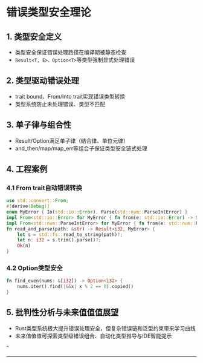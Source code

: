 ﻿# 错误类型安全理论

## 1. 类型安全定义

- 类型安全保证错误处理路径在编译期被静态检查
- `Result<T, E>、Option<T>`等类型强制显式处理错误

## 2. 类型驱动错误处理

- trait bound、From/Into trait实现错误类型转换
- 类型系统防止未处理错误、类型不匹配

## 3. 单子律与组合性

- Result/Option满足单子律（结合律、单位元律）
- and_then/map/map_err等组合子保证类型安全链式处理

## 4. 工程案例

### 4.1 From trait自动错误转换

```rust
use std::convert::From;
#[derive(Debug)]
enum MyError { Io(std::io::Error), Parse(std::num::ParseIntError) }
impl From<std::io::Error> for MyError { fn from(e: std::io::Error) -> Self { MyError::Io(e) } }
impl From<std::num::ParseIntError> for MyError { fn from(e: std::num::ParseIntError) -> Self { MyError::Parse(e) } }
fn read_and_parse(path: &str) -> Result<i32, MyError> {
    let s = std::fs::read_to_string(path)?;
    let n: i32 = s.trim().parse()?;
    Ok(n)
}
```

### 4.2 Option类型安全

```rust
fn find_even(nums: &[i32]) -> Option<i32> {
    nums.iter().find(|&&x| x % 2 == 0).copied()
}
```

## 5. 批判性分析与未来值值值展望

- Rust类型系统极大提升错误处理安全，但复杂错误链和泛型约束带来学习曲线
- 未来值值值可探索类型级错误组合、自动化类型推导与IDE智能提示

"

---
